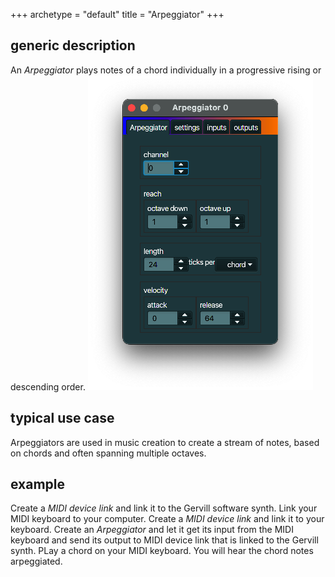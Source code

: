 +++
archetype = "default"
title = "Arpeggiator"
+++

## generic description
An *Arpeggiator* plays notes of a chord individually in a progressive rising or descending order.
![Arpeggiator](arpeggiator.png)

## typical use case
Arpeggiators are used in music creation to create a stream of notes, based on chords and
often spanning multiple octaves.

## example
Create a *MIDI device link* and link it to the Gervill software synth. Link your MIDI
keyboard to your computer. Create a *MIDI device link* and link it to your keyboard. Create an 
*Arpeggiator* and let it get its input from the MIDI keyboard and send its output to
MIDI device link that is linked to the Gervill synth. PLay a chord on your MIDI keyboard. You will
hear the chord notes arpeggiated.

